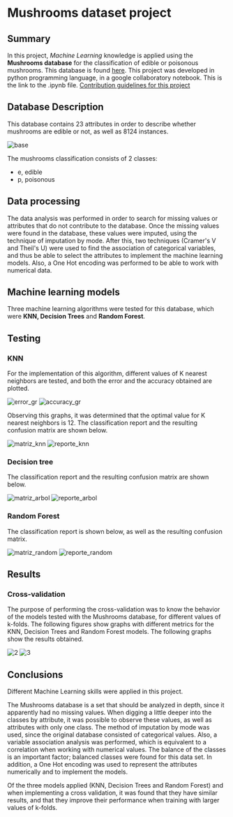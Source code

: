# Mushrooms dataset project

## Summary
In this project, *Machine Learning* knowledge is applied using the **Mushrooms database** for the classification of edible or poisonous mushrooms. This database is found [here](https://www.kaggle.com/datasets/uciml/mushroom-classification). This project was developed in python programming language, in a google collaboratory notebook. This is the link to the .ipynb file. [Contribution guidelines for this project](Mushrooms/Mushrooms.ipynb)

## Database Description
This database contains 23 attributes in order to describe whether mushrooms are edible or not, as well as 8124 instances.

![base](https://user-images.githubusercontent.com/44073142/172974520-47b496ec-88e1-41ff-8419-387cdcc5db17.png)

The mushrooms classification consists of 2 classes:
- e, edible
- p, poisonous

## Data processing
The data analysis was performed in order to search for missing values or attributes that do not contribute to the database. Once the missing values were found in the database, these values were imputed, using the technique of imputation by mode. After this, two techniques (Cramer's V and Theil's U) were used to find the association of categorical variables, and thus be able to select the attributes to implement the machine learning models. 
Also, a One Hot encoding was performed to be able to work with numerical data.

## Machine learning models
Three machine learning algorithms were tested for this database, which were **KNN, Decision Trees** and **Random Forest**.

## Testing
### KNN
For the implementation of this algorithm, different values of K nearest neighbors are tested, and both the error and the accuracy obtained are plotted.

![error_gr](https://user-images.githubusercontent.com/44073142/172978326-14e5b3cc-4118-4283-a3f5-c3b75387ebdf.png)
![accuracy_gr](https://user-images.githubusercontent.com/44073142/172978316-6015137e-f551-4468-93d7-5b8af5199da7.png)

Observing this graphs, it was determined that the optimal value for K nearest neighbors is 12.
The classification report and the resulting confusion matrix are shown below. 

![matriz_knn](https://user-images.githubusercontent.com/44073142/172980027-6793a20f-2f55-443d-b925-bf2c729abf68.png)
![reporte_knn](https://user-images.githubusercontent.com/44073142/172980061-aedcc439-b19a-43f7-b71b-9e48578ec70f.png)

### Decision tree
The classification report and the resulting confusion matrix are shown below. 

![matriz_arbol](https://user-images.githubusercontent.com/44073142/172980716-e5dc35e2-90d8-4dee-982c-9decc62c9f4e.png)
![reporte_arbol](https://user-images.githubusercontent.com/44073142/172980732-9b3b67f3-6a8d-48bd-949f-a12771cb457e.png)

### Random Forest
The classification report is shown below, as well as the resulting confusion matrix.

![matriz_random](https://user-images.githubusercontent.com/44073142/172982242-f1f18026-53b6-4388-9a24-200a2498e17b.png)
![reporte_random](https://user-images.githubusercontent.com/44073142/172982247-2e07dd37-a057-4dc4-aaae-34f0eb7c1142.png)


## Results
### Cross-validation
The purpose of performing the cross-validation was to know the behavior of the models tested with the Mushrooms database, for different values of k-folds. The following figures show graphs with different metrics for the KNN, Decision Trees and Random Forest models.
The following graphs show the results obtained. 


![2](https://user-images.githubusercontent.com/44073142/172984050-8cab5079-837c-462a-9d33-4453ebedbb7f.png)
![3](https://user-images.githubusercontent.com/44073142/172984060-f5dada26-c0c3-4ec8-89e5-e6be821e6344.png)


## Conclusions
Different Machine Learning skills were applied in this project. 

The Mushrooms database is a set that should be analyzed in depth, since it apparently had no missing values. When digging a little deeper into the classes by attribute, it was possible to observe these values, as well as attributes with only one class. 
The method of imputation by mode was used, since the original database consisted of categorical values. Also, a variable association analysis was performed, which is equivalent to a correlation when working with numerical values. 
The balance of the classes is an important factor; balanced classes were found for this data set. 
In addition, a One Hot encoding was used to represent the attributes numerically and to implement the models.


Of the three models applied (KNN, Decision Trees and Random Forest) and when implementing a cross validation, it was found that they have similar results, and that they improve their performance when training with larger values of k-folds.



